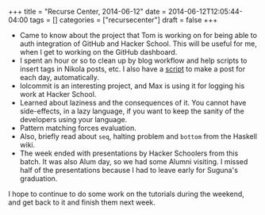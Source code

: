 +++
title = "Recurse Center, 2014-06-12"
date = 2014-06-12T12:05:44-04:00
tags = []
categories = ["recursecenter"]
draft = false
+++

-   Came to know about the project that Tom is working on for being able
    to auth integration of GitHub and Hacker School.  This will be useful
    for me, when I get to working on the GitHub dashboard.
-   I spent an hour or so to clean up by blog workflow and help scripts
    to insert tags in Nikola posts, etc.  I also have a [script](https://github.com/punchagan/home-bin/blob/master/hs-post) to make a
    post for each day, automatically.
-   lolcommit is an interesting project, and Max is using it for logging
    his work at Hacker School.
-   Learned about laziness and the consequences of it. You cannot have
    side-effects, in a lazy language, if you want to keep the sanity of
    the developers using your language.
-   Pattern matching forces evaluation.
-   Also, briefly read about `seq`, halting problem and `bottom` from
    the Haskell wiki.
-   The week ended with presentations by Hacker Schoolers from this
    batch.  It was also Alum day, so we had some Alumni visiting.  I
    missed half of the presentations because I had to leave early for
    Suguna's graduation.

I hope to continue to do some work on the tutorials during the
weekend, and get back to it and finish them next week.

